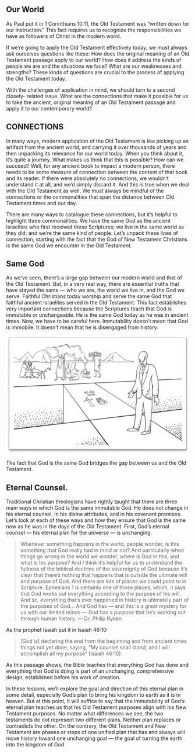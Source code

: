## Our World

As Paul put it in 1 Corinthians 10:11, the Old Testament was “written down for our instruction.” This fact requires us to recognize the responsibilities we have as followers of Christ in the modern world.

If we’re going to apply the Old Testament effectively today, we must always ask ourselves questions like these: How does the original meaning of an Old Testament passage apply to our world? How does it address the kinds of people we are and the situations we face? What are our weaknesses and strengths? These kinds of questions are crucial to the process of applying the Old Testament today.

With the challenges of application in mind, we should turn to a second closely- related issue. What are the connections that make it possible for us to take the ancient, original meaning of an Old Testament passage and apply it to our contemporary world?

## CONNECTIONS

In many ways, modern application of the Old Testament is like picking up an artifact from the ancient world, and carrying it over thousands of years and then unpacking its relevance for our world today. When you think about it, it’s quite a journey. What makes us think that this is possible? How can we succeed? Well, for any ancient book to impact a modern person, there needs to be some measure of connection between the content of that book and its reader. If there were absolutely no connections, we wouldn’t understand it at all, and we’d simply discard it. And this is true when we deal with the Old Testament as well. We must always be mindful of the connections or the commonalities that span the distance between Old Testament times and our day.

There are many ways to catalogue these connections, but it’s helpful to highlight three commonalities. We have the same God as the ancient Israelites who first received these Scriptures; we live in the same world as they did; and we’re the same kind of people. Let’s unpack these lines of connection, starting with the fact that the God of New Testament Christians is the same God we encounter in the Old Testament.

## Same God

As we’ve seen, there’s a large gap between our modern world and that of the Old Testament. But, in a very real way, there are essential truths that have stayed the same — who we are, the world we live in, and the God we serve. Faithful Christians today worship and serve the same God that faithful ancient Israelites served in the Old Testament. This fact establishes very important connections because the Scriptures teach that God is immutable or unchangeable. He is the same God today as he was in ancient times. Now, we have to be careful here. Immutability doesn’t mean that God is immobile. It doesn’t mean that he is disengaged from history.

![1.1.1.m.pic11](https://github.com/thirdmill/images/raw/main/1.1.1.m.pic11.png)

The fact that God is the same God bridges the gap between us and the Old Testament.

## Eternal Counsel.

Traditional Christian theologians have rightly taught that there are three main ways in which God is the same immutable God. He does not change in his eternal counsel, in his divine attributes, and in his covenant promises. Let’s look at each of these ways and how they ensure that God is the same now as he was in the days of the Old Testament. First, God’s eternal counsel — his eternal plan for the universe — is unchanging.

> Whenever something happens in the world, people wonder, is this something that God really had in mind or not? And particularly when things go wrong in the world we wonder, where is God in this, and what is his purpose? And I think it’s helpful for us to understand the fullness of the biblical doctrine of the sovereignty of God because it’s clear that there’s nothing that happens that is outside the ultimate will and purpose of God. And there are lots of places we could point to in Scripture. Ephesians 1 is certainly one of those places, which, it says that God works out everything according to the purpose of his will. And so, everything that’s ever happened in history is ultimately part of the purposes of God… And God has — and this is a great mystery for us with our limited minds — God has a purpose that he’s working out through human history. — Dr. Philip Ryken

As the prophet Isaiah put it in Isaiah 46:10:

> [God is] declaring the end from the beginning and from ancient times things not yet done, saying, “My counsel shall stand, and I will accomplish all my purpose” (Isaiah 46:10).

As this passage shows, the Bible teaches that everything God has done and everything that God is doing is part of an unchanging, comprehensive design, established before his work of creation.

In these lessons, we’ll explore the goal and direction of this eternal plan in some detail, especially God’s plan to bring his kingdom to earth as it is in heaven. But at this point, it will suffice to say that the immutability of God’s eternal plan teaches us that his Old Testament purposes align with his New Testament purposes. No matter what differences we see, the two testaments do not represent two different plans. Neither plan replaces or contradicts the other. On the contrary, the Old Testament and New Testament are phases or steps of one unified plan that has and always will move history toward one unchanging goal — the goal of turning the earth into the kingdom of God.
